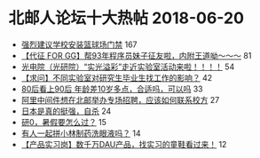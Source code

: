 # 北邮人论坛十大热帖 2018-06-20

- [强烈建议学校安装篮球场门禁](https://bbs.byr.cn/article/Talking/6012743) 167
- [【代征  FOR GG】帮93年程序员妹子征友啦，内附王道呦～～～](https://bbs.byr.cn/article/Friends/1875025) 81
- [光电院（光研院）“实光溢彩”走近实验室活动来啦！！！！](https://bbs.byr.cn/article/Picture/3214765) 54
- [【求问】不同实验室对研究生毕业生找工作的影响？](https://bbs.byr.cn/article/Job/1976310) 42
- [80后看上90后 年龄差10岁多点，合适吗，可以吗](https://bbs.byr.cn/article/Feeling/3062614) 33
- [阿里中间件想在北邮举办专场招聘，应该如何联系校方](https://bbs.byr.cn/article/Java/59383) 27
- [日本是真的挺强，自杀](https://bbs.byr.cn/article/Football/810045844) 24
- [研0，暑假要怎么过？](https://bbs.byr.cn/article/AimGraduate/1145057) 15
- [有人一起拼小林制药洗眼液吗？](https://bbs.byr.cn/article/Beauty/323578) 14
- [【产品实习岗】数千万DAU产品，找实习的童鞋看过来！](https://bbs.byr.cn/article/PMatBUPT/20112) 12


